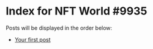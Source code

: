 # Index for NFT World #9935
Posts will be displayed in the order below:

- [Your first post](./001-first.md)

